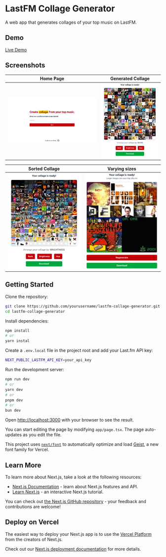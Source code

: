 # LastFM Collage Generator
A web app that generates collages of your top music on LastFM.

## Demo
[Live Demo](https://lastfm-collage-generator-liard.vercel.app)

##  Screenshots

| Home Page | Generated Collage |
|-----------|------------------|
| ![Home Screenshot](./screenshots/home.png) | ![Collage Screenshot](./screenshots/collage.png) |

| Sorted Collage | Varying sizes |
|-----------|------------------|
| ![Sorted Collage Screenshot](./screenshots/sortedcollage.png) | ![Varying Sizes Screenshot](./screenshots/varyingcollage.png) |




## Getting Started

Clone the repository:

```bash
git clone https://github.com/yourusername/lastfm-collage-generator.git
cd lastfm-collage-generator
```

Install dependencies:

```bash
npm install
# or
yarn instal
```
Create a `.env.local` file in the project root and add your Last.fm API key:
```bash
NEXT_PUBLIC_LASTFM_API_KEY=your_api_key
```

Run the development server:
```bash
npm run dev
# or
yarn dev
# or
pnpm dev
# or
bun dev
```

Open [http://localhost:3000](http://localhost:3000) with your browser to see the result.

You can start editing the page by modifying `app/page.tsx`. The page auto-updates as you edit the file.

This project uses [`next/font`](https://nextjs.org/docs/app/building-your-application/optimizing/fonts) to automatically optimize and load [Geist](https://vercel.com/font), a new font family for Vercel.

## Learn More

To learn more about Next.js, take a look at the following resources:

- [Next.js Documentation](https://nextjs.org/docs) - learn about Next.js features and API.
- [Learn Next.js](https://nextjs.org/learn) - an interactive Next.js tutorial.

You can check out [the Next.js GitHub repository](https://github.com/vercel/next.js) - your feedback and contributions are welcome!

## Deploy on Vercel

The easiest way to deploy your Next.js app is to use the [Vercel Platform](https://vercel.com/new?utm_medium=default-template&filter=next.js&utm_source=create-next-app&utm_campaign=create-next-app-readme) from the creators of Next.js.

Check out our [Next.js deployment documentation](https://nextjs.org/docs/app/building-your-application/deploying) for more details.
